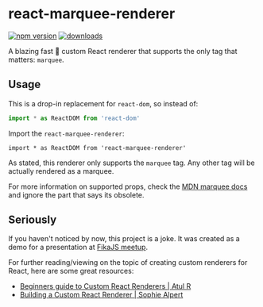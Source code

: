 # react-marquee-renderer

[![npm version](https://badge.fury.io/js/react-marquee-renderer.svg)](https://badge.fury.io/js/react-marquee-renderer)
[![downloads](https://img.shields.io/npm/dm/react-marquee-renderer.svg?style=flat-square)](https://www.npmjs.com/package/react-marquee-renderer)

A blazing fast 🚀 custom React renderer that supports the only tag that matters: `marquee`.

## Usage

This is a drop-in replacement for `react-dom`, so instead of:

```ts
import * as ReactDOM from 'react-dom'
```

Import the `react-marquee-renderer`:

```tsx
import * as ReactDOM from 'react-marquee-renderer'
```

As stated, this renderer only supports the `marquee` tag. Any other tag will be actually rendered as a marquee.

For more information on supported props, check the [MDN marquee docs](https://developer.mozilla.org/en-US/docs/Web/HTML/Element/marquee) and ignore the part that says its obsolete.

## Seriously

If you haven't noticed by now, this project is a joke. It was created as a demo for a presentation at [FikaJS meetup](https://www.meetup.com/FikaJS/events/270022030).

For further reading/viewing on the topic of creating custom renderers for React, here are some great resources:

- [Beginners guide to Custom React Renderers | Atul R](https://blog.atulr.com/react-custom-renderer-1/)
- [Building a Custom React Renderer | Sophie Alpert](https://youtu.be/CGpMlWVcHok)
